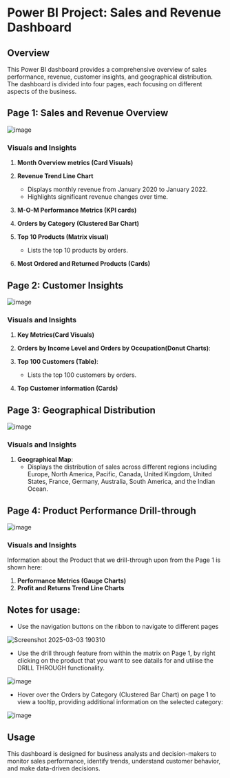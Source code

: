 # Power BI Project: Sales and Revenue Dashboard

## Overview
This Power BI dashboard provides a comprehensive overview of sales performance, revenue, customer insights, and geographical distribution. The dashboard is divided into four pages, each focusing on different aspects of the business.

## Page 1: Sales and Revenue Overview
![image](https://github.com/user-attachments/assets/813866a1-cbb7-4215-81fb-36d4cb28daa5)

### Visuals and Insights

1. **Month Overview metrics (Card Visuals)**
   
2. **Revenue Trend Line Chart**
   - Displays monthly revenue from January 2020 to January 2022.
   - Highlights significant revenue changes over time.

3. **M-O-M Performance Metrics (KPI cards)**

4. **Orders by Category (Clustered Bar Chart)**

5. **Top 10 Products (Matrix visual)**
   - Lists the top 10 products by orders.
 
5. **Most Ordered and Returned Products (Cards)** 
   

## Page 2: Customer Insights
![image](https://github.com/user-attachments/assets/e853aed6-9f7d-4863-a6ca-6de891316482)

### Visuals and Insights

1.  **Key Metrics(Card Visuals)**
   
2.  **Orders by Income Level and Orders by Occupation(Donut Charts)**:

3. **Top 100 Customers (Table)**:
   - Lists the top 100 customers by orders.

4. **Top Customer information (Cards)**

## Page 3: Geographical Distribution
![image](https://github.com/user-attachments/assets/0bd61a91-ec15-4140-8b6c-5d3b76ae78ea)

### Visuals and Insights
1. **Geographical Map**:
   - Displays the distribution of sales across different regions including Europe, North America, Pacific, Canada, United Kingdom, United States, France, Germany, Australia, South America, and the Indian Ocean.

## Page 4: Product Performance Drill-through
![image](https://github.com/user-attachments/assets/a7b3f550-6c9e-49e0-b39b-e8dbbfe60f8e)

### Visuals and Insights
Information about the Product that we drill-through upon from the Page 1 is shown here:
1. **Performance Metrics (Gauge Charts)**
2. **Profit and Returns Trend Line Charts**

## Notes for usage:
- Use the navigation buttons on the ribbon to navigate to different pages
  
![Screenshot 2025-03-03 190310](https://github.com/user-attachments/assets/857e67c2-b832-43bc-bc65-9b668e36573a)

- Use the drill through feature from within the matrix on Page 1, by right clicking on the product that you want to see datails for and utilise the DRILL THROUGH functionality.

![image](https://github.com/user-attachments/assets/d9842cbf-104c-40c0-9742-ed0dafda1d1c)

- Hover over the Orders by Category (Clustered Bar Chart) on page 1 to view a tooltip, providing additional information on the selected category:
  
![image](https://github.com/user-attachments/assets/c576d7cb-38f1-48b2-9765-6598b3a23e8e)


## Usage
This dashboard is designed for business analysts and decision-makers to monitor sales performance, identify trends, understand customer behavior, and make data-driven decisions.
